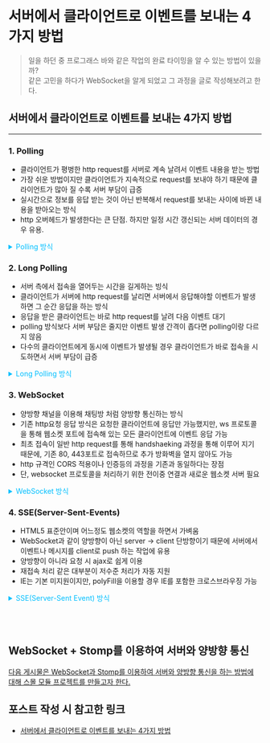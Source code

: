 # 서버에서 클라이언트로 이벤트를 보내는 4가지 방법

> 일을 하던 중 프로그래스 바와 같은 작업의 완료 타이밍을 알 수 있는 방법이 있을까?  
> 같은 고민을 하다가 WebSocket을 알게 되었고 그 과정을 글로 작성해보려고 한다.

## 서버에서 클라이언트로 이벤트를 보내는 4가지 방법
***

### 1. Polling

- 클라이언트가 평벙한 http request를 서버로 계속 날려서 이벤트 내용을 받는 방법
- 가장 쉬운 방법이지만 클라이언트가 지속적으로 request를 보내야 하기 때문에 클라이언트가 많아 질 수록 서버 부담이 급증
- 실시간으로 정보를 응답 받는 것이 아닌 반복해서 request를 보내는 사이에 바뀐 내용을 받아오는 방식
- http 오버헤드가 발생한다는 큰 단점. 하지만 일정 시간 갱신되는 서버 데이터의 경우 유용.

<details>
    <summary style="color: deepskyblue">Polling 방식</summary>
    <img src="/img/posts/spring-boot/Polling.png">
</details>

### 2. Long Polling
- 서버 측에서 접속을 열어두는 시간을 길게하는 빙식
- 클라이언트가 서버에 http request를 날리면 서버에서 응답해야할 이벤트가 발생하면 그 순간 응답을 하는 방식
- 응답을 받은 클라이언트는 바로 http request를 날려 다음 이벤트 대기
- polling 방식보다 서버 부담은 줄지만 이벤트 발생 간격이 좁다면 polling이랑 다르지 않음
- 다수의 클라이언트에게 동시에 이벤트가 발생될 경우 클라이언트가 바로 접속을 시도하면서 서버 부담이 급증

<details>
    <summary style="color: deepskyblue">Long Polling 방식</summary>
    <img src="/img/posts/spring-boot/Long_Polling.png">
</details>

### 3. WebSocket
- 양방향 채널을 이용해 채팅방 처럼 양방향 통신하는 방식
- 기존 http요청 응답 방식은 요청한 클라이언트에 응답만 가능했지만, ws 프로토콜을 통해 웹소켓 포트에 접속해 있는 모든 클라이언트에 이벤트 응답 가능
- 최초 접속이 일반 http request를 통해 handshaeking 과정을 통해 이루어 지기 때문에, 기존 80, 443포트로 접속하므로 추가 방화벽을 열지 않아도 가능
- http 규격인 CORS 적용이나 인증등의 과정을 기존과 동일하다는 장점
- 단, websocket 프로토콜을 처리하기 위한 전이중 연결과 새로운 웹소켓 서버 필요

<details>
    <summary style="color: deepskyblue">WebSocket 방식</summary>
    <img src="/img/posts/spring-boot/WebSocket.png">
</details>

### 4. SSE(Server-Sent-Events)
- HTML5 표준안이며 어느정도 웹소켓의 역할을 하면서 가벼움
- WebSocket과 같이 양방향이 아닌 server -> client 단방향이기 때문에 서버에서 이벤트나 메시지를 client로 push 하는 작업에 유용
- 양방향이 아니라 요청 시 ajax로 쉽게 이용
- 재접속 처리 같은 대부분이 저수준 처리가 자동 지원
- IE는 기본 미지원이지만, polyFill을 이용할 경우 IE를 포함한 크로스브라우징 가능

<details>
    <summary style="color: deepskyblue">SSE(Server-Sent Event) 방식</summary>
    <img src="/img/posts/spring-boot/Server-Sent-Events.png">
</details>

<div style="height: 50px;"></div>

## WebSocket + Stomp를 이용하여 서버와 양방향 통신
[다음 게시물은 WebSocket과 Stomp를 이용하여 서버와 양방향 통신을 하는 방법에 대해 스몰 모듈 프로젝트를 만들고자 한다.](https://ChoiSeungWoo98.github.io/websocket/)

## 포스트 작성 시 참고한 링크
- [서버에서 클라이언트로 이벤트를 보내는 4가지 방법](https://inpa.tistory.com/entry/WEB-%F0%9F%93%9A-Polling-Long-Polling-Server-Sent-Event-WebSocket-%EC%9A%94%EC%95%BD-%EC%A0%95%EB%A6%AC)
